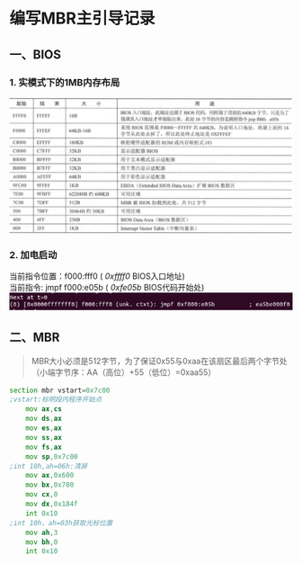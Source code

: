 # 编写MBR主引导记录
## 一、BIOS
### 1. 实模式下的1MB内存布局
![实模式下的内存布局](pic/2.1_1.jpg)
### 2. 加电启动
当前指令位置：f000:fff0 ( *0xffff0* BIOS入口地址)  
当前指令: jmpf f000:e05b  ( *0xfe05b* BIOS代码开始处)
![t0状态](pic/2.1_2.jpg)

## 二、MBR
> MBR大小必须是512字节，为了保证0x55与0xaa在该扇区最后两个字节处（小端字节序：AA（高位）+55（低位）=0xaa55）
```asm
section mbr vstart=0x7c00
;vstart:标明段内程序开始点
    mov ax,cs
    mov ds,ax
    mov es,ax
    mov ss,ax
    mov fs,ax
    mov sp,0x7c00
;int 10h,ah=06h:清屏
    mov ax,0x600
    mov bx,0x700
    mov cx,0
    mov dx,0x184f
    int 0x10
;int 10h，ah=03h获取光标位置
    mov ah,3
    mov bh,0
    int 0x10
    
```